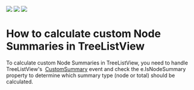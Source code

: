 <!-- default badges list -->
![](https://img.shields.io/endpoint?url=https://codecentral.devexpress.com/api/v1/VersionRange/128657758/21.1.5%2B)
[![](https://img.shields.io/badge/Open_in_DevExpress_Support_Center-FF7200?style=flat-square&logo=DevExpress&logoColor=white)](https://supportcenter.devexpress.com/ticket/details/T506349)
[![](https://img.shields.io/badge/📖_How_to_use_DevExpress_Examples-e9f6fc?style=flat-square)](https://docs.devexpress.com/GeneralInformation/403183)
<!-- default badges end -->
# How to calculate custom Node Summaries in TreeListView


<p>To calculate custom Node Summaries in TreeListView, you need to handle TreeListView's  <a href="https://documentation.devexpress.com/WPF/DevExpressXpfGridTreeListView_CustomSummarytopic.aspx">CustomSummary</a> event and check the e.IsNodeSummary property to determine which summary type (node or total) should be calculated.</p>

<br/>


